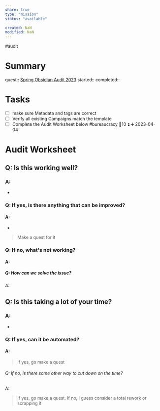 ```yaml
---
share: true
type: "mission"
status: "available"

created: NaN 
modified: NaN
---
```

 #audit 
# Summary
quest:: [Spring Obsidian Audit 2023](./Spring%20Obsidian%20Audit%202023.md)
started:: 
completed::

# Tasks
- [ ] make sure Metadata and tags are correct
- [ ] Verify all existing Campaigns match the template
- [ ] Complete the Audit Worksheet below #bureaucracy 🥄10 ⏫ ➕ 2023-04-04

# Audit Worksheet
## Q: Is this working well?
### A: 
- 
### Q: If yes, is there anything that can be improved?
#### A:
- 
> Make a quest for it
### Q: If no, what's not working?
#### A:

##### Q: How can we solve the issue?
###### A: 

## Q: Is this taking a lot of your time?
### A:
- 
### Q: If yes, can it be automated?
#### A: 
> If yes, go make a quest
###### Q: If no, is there some other way to cut down on the time?
A: 
> If yes, go make a quest. If no, I guess consider a total rework or scrapping it